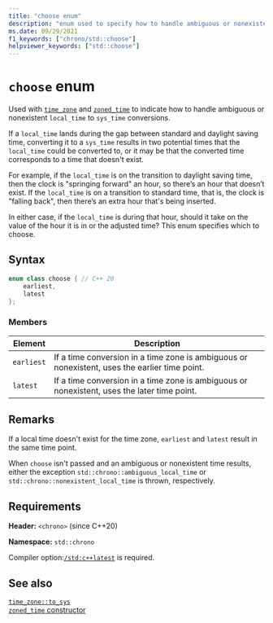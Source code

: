 ```yaml
---
title: "choose enum"
description: "enum used to specify how to handle ambiguous or nonexistent local times when resolving a time in a time zone"
ms.date: 09/29/2021
f1_keywords: ["chrono/std::choose"]
helpviewer_keywords: ["std::choose"]
---
```


# `choose` enum

Used with [`time_zone`](time-zone-class.md) and [`zoned_time`](zoned-time-class.md) to indicate how to handle ambiguous or nonexistent `local_time` to `sys_time` conversions.

If a `local_time` lands during the gap between standard and daylight saving time, converting it to a `sys_time` results in two potential times that the `local_time` could be converted to, or it may be that the converted time corresponds to a time that doesn't exist.

For example, if the `local_time` is on the transition to daylight saving time, then the clock is "springing forward" an hour, so there’s an hour that doesn’t exist. If the `local_time` is on a transition to standard time, that is, the clock is "falling back", then there’s an extra hour that's being inserted.

In either case, if the `local_time` is during that hour, should it take on the value of the hour it is in or the adjusted time? This enum specifies which to choose.

## Syntax

```cpp
enum class choose { // C++ 20
    earliest,
    latest
};
```

### Members

|Element|Description|
|-|-|
| `earliest` | If a time conversion in a time zone is ambiguous or nonexistent, uses the earlier time point. |
| `latest` | If a time conversion in a time zone is ambiguous or nonexistent, uses the later time point.  |

## Remarks

If a local time doesn't exist for the time zone, `earliest` and `latest` result in the same time point.

When `choose` isn't passed and an ambiguous or nonexistent time results, either the exception `std::chrono::ambiguous_local_time` or `std::chrono::nonexistent_local_time` is thrown, respectively.

## Requirements

**Header:** `<chrono>` (since C++20)

**Namespace:** `std::chrono`

Compiler option:[`/std:c++latest`](../build/reference/std-specify-language-standard-version.md) is required.

## See also

[`time_zone::to_sys`](time-zone-class.md#std-chrono-time-zone-to-sys)\
[`zoned_time` constructor](zoned-time-class.md#ctor)